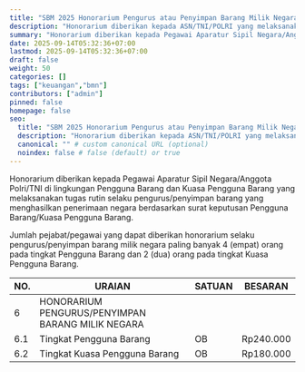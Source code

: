 ```yaml
---
title: "SBM 2025 Honorarium Pengurus atau Penyimpan Barang Milik Negara"
description: "Honorarium diberikan kepada ASN/TNI/POLRI yang melaksanakan tugas rutin selaku pengurus/penyimpan barang milik negara"
summary: "Honorarium diberikan kepada Pegawai Aparatur Sipil Negara/Anggota Polri/TNI di lingkungan Pengguna Barang dan Kuasa Pengguna Barang yang melaksanakan tugas rutin selaku pengurus/penyimpan barang yang menghasilkan penerimaan negara berdasarkan surat keputusan Pengguna Barang/Kuasa Pengguna Barang"
date: 2025-09-14T05:32:36+07:00
lastmod: 2025-09-14T05:32:36+07:00
draft: false
weight: 50
categories: []
tags: ["keuangan","bmn"]
contributors: ["admin"]
pinned: false
homepage: false
seo:
  title: "SBM 2025 Honorarium Pengurus atau Penyimpan Barang Milik Negara" # custom title (optional)
  description: "Honorarium diberikan kepada ASN/TNI/POLRI yang melaksanakan tugas rutin selaku pengurus/penyimpan barang milik negara" # custom description (recommended)
  canonical: "" # custom canonical URL (optional)
  noindex: false # false (default) or true
---
```


Honorarium diberikan kepada Pegawai Aparatur Sipil Negara/Anggota Polri/TNI di lingkungan Pengguna Barang dan Kuasa Pengguna Barang yang melaksanakan tugas rutin selaku pengurus/penyimpan barang yang menghasilkan penerimaan negara berdasarkan surat keputusan Pengguna Barang/Kuasa Pengguna Barang.

Jumlah pejabat/pegawai yang dapat diberikan honorarium selaku pengurus/penyimpan barang milik negara paling banyak 4 (empat) orang pada tingkat Pengguna Barang dan 2 (dua) orang pada tingkat Kuasa Pengguna Barang.

| NO.  | URAIAN                                                                                                                                              | SATUAN                  | BESARAN     |
| ---- | --------------------------------------------------------------------------------------------------------------------------------------------------- | ----------------------- | ----------- |
| 6    | HONORARIUM PENGURUS/PENYIMPAN BARANG MILIK NEGARA                                                                                                   |                         |             |
| 6.1  | Tingkat Pengguna Barang                                                                                                                             | OB                      | Rp240.000   |
| 6.2  | Tingkat Kuasa Pengguna Barang                                                                                                                       | OB                      | Rp180.000   |
